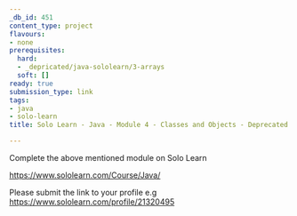 ```yaml
---
_db_id: 451
content_type: project
flavours:
- none
prerequisites:
  hard:
  - _depricated/java-sololearn/3-arrays
  soft: []
ready: true
submission_type: link
tags:
- java
- solo-learn
title: Solo Learn - Java - Module 4 - Classes and Objects - Deprecated

---
```


Complete the above mentioned module on Solo Learn

https://www.sololearn.com/Course/Java/

Please submit the link to your profile e.g https://www.sololearn.com/profile/21320495